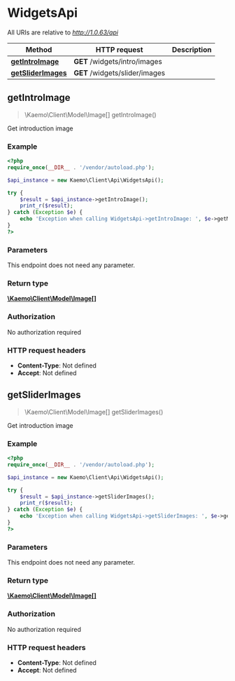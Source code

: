 # WidgetsApi

All URIs are relative to *http://1.0.63/api*

Method | HTTP request | Description
------------- | ------------- | -------------
[**getIntroImage**](#getIntroImage) | **GET** /widgets/intro/images | 
[**getSliderImages**](#getSliderImages) | **GET** /widgets/slider/images | 


## **getIntroImage**
> \Kaemo\Client\Model\Image[] getIntroImage()



Get introduction image

### Example
```php
<?php
require_once(__DIR__ . '/vendor/autoload.php');

$api_instance = new Kaemo\Client\Api\WidgetsApi();

try {
    $result = $api_instance->getIntroImage();
    print_r($result);
} catch (Exception $e) {
    echo 'Exception when calling WidgetsApi->getIntroImage: ', $e->getMessage(), PHP_EOL;
}
?>
```

### Parameters
This endpoint does not need any parameter.

### Return type

[**\Kaemo\Client\Model\Image[]**](#Image)

### Authorization

No authorization required

### HTTP request headers

 - **Content-Type**: Not defined
 - **Accept**: Not defined

## **getSliderImages**
> \Kaemo\Client\Model\Image[] getSliderImages()



Get introduction image

### Example
```php
<?php
require_once(__DIR__ . '/vendor/autoload.php');

$api_instance = new Kaemo\Client\Api\WidgetsApi();

try {
    $result = $api_instance->getSliderImages();
    print_r($result);
} catch (Exception $e) {
    echo 'Exception when calling WidgetsApi->getSliderImages: ', $e->getMessage(), PHP_EOL;
}
?>
```

### Parameters
This endpoint does not need any parameter.

### Return type

[**\Kaemo\Client\Model\Image[]**](#Image)

### Authorization

No authorization required

### HTTP request headers

 - **Content-Type**: Not defined
 - **Accept**: Not defined

